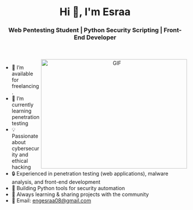 <h1 align="center">Hi 👋, I'm Esraa </h1>
<h3 align="center">Web Pentesting Student | Python Security Scripting | Front-End Developer</h3>


<br/>
<br/>

<a target="_blank" align="center">
  <img align="right" top="500" height="300" width="400" alt="GIF" src="https://media.giphy.com/media/SWoSkN6DxTszqIKEqv/giphy.gif">
</a>

- 🤝 I’m available for freelancing.
- 🔐 I’m currently learning penetration testing
- 💡 Passionate about cybersecurity and ethical hacking
- 🔒 Experienced in penetration testing (web applications), malware analysis, and front-end development
- 🐍 Building Python tools for security automation
- 🚀 Always learning & sharing projects with the community
- 📧 Email: engesraa08@gmail.com
